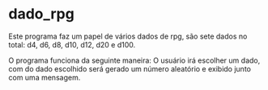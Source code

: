 # dado_rpg
Este programa faz um papel de vários dados de rpg, são sete dados no total: d4, d6, d8, d10, d12, d20 e d100.

O programa funciona da seguinte maneira: O usuário irá escolher um dado, com do dado escolhido será gerado um número aleatório e exibido junto com uma mensagem.
